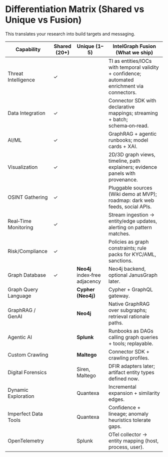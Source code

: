 # Differentiation Matrix (Shared vs Unique vs Fusion)

This translates your research into build targets and messaging.

| Capability           | Shared (20+) | Unique (1–5)                   | IntelGraph Fusion (What we ship)                                                              |
| -------------------- | ------------ | ------------------------------ | --------------------------------------------------------------------------------------------- |
| Threat Intelligence  | ✓            |                                | TI as entities/IOCs with temporal validity + confidence; automated enrichment via connectors. |
| Data Integration     | ✓            |                                | Connector SDK with declarative mappings; streaming + batch; schema‑on‑read.                   |
| AI/ML                | ✓            |                                | GraphRAG + agentic runbooks; model cards + XAI.                                               |
| Visualization        | ✓            |                                | 2D/3D graph views, timeline, path explainers; evidence panels with provenance.                |
| OSINT Gathering      | ✓            |                                | Pluggable sources (Wiki demo at MVP); roadmap: dark web feeds, social APIs.                   |
| Real‑Time Monitoring | ✓            |                                | Stream ingestion → entity/edge updates, alerting on pattern matches.                          |
| Risk/Compliance      | ✓            |                                | Policies as graph constraints; rule packs for KYC/AML, sanctions.                             |
| Graph Database       | ✓            | **Neo4j** index‑free adjacency | Neo4j backend, optional JanusGraph later.                                                     |
| Graph Query Language |              | **Cypher (Neo4j)**             | Cypher + GraphQL gateway.                                                                     |
| GraphRAG / GenAI     |              | **Neo4j**                      | Native GraphRAG over subgraphs; retrieval rationale paths.                                    |
| Agentic AI           |              | **Splunk**                     | Runbooks as DAGs calling graph queries + tools; replayable.                                   |
| Custom Crawling      |              | **Maltego**                    | Connector SDK + crawling profiles.                                                            |
| Digital Forensics    |              | Siren, Maltego                 | DFIR adapters later; artifact entity types defined now.                                       |
| Dynamic Exploration  |              | Quantexa                       | Incremental expansion + similarity edges.                                                     |
| Imperfect Data Tools |              | Quantexa                       | Confidence + lineage; anomaly heuristics tolerate gaps.                                       |
| OpenTelemetry        |              | Splunk                         | OTel collector → entity mapping (host, process, user).                                        |
